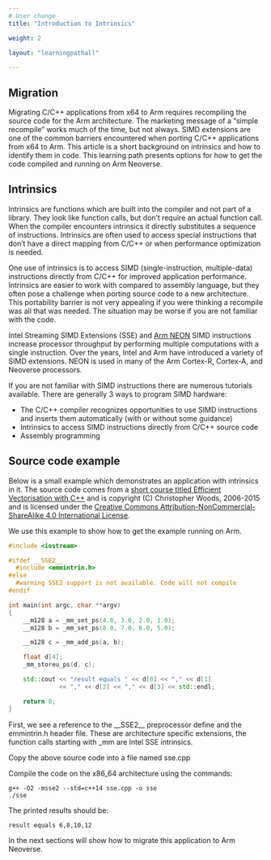 ```yaml
---
# User change
title: "Introduction to Intrinsics"

weight: 2

layout: "learningpathall"

---
```


## Migration 
Migrating C/C++ applications from x64 to Arm requires recompiling the source code for the Arm architecture. The marketing message of a “simple recompile” works much of the time, but not always. SIMD extensions are one of the common barriers encountered when porting C/C++ applications from x64 to Arm. This article is a short background on intrinsics and how to identify them in code. This learning path presents options for how to get the code compiled and running on Arm Neoverse. 

## Intrinsics

Intrinsics are functions which are built into the compiler and not part of a library. They look like function calls, but don’t require an actual function call. When the compiler encounters intrinsics it directly substitutes a sequence of instructions. Intrinsics are often used to access special instructions that don’t have a direct mapping from C/C++ or when performance optimization is needed. 

One use of intrinsics is to access SIMD (single-instruction, multiple-data) instructions directly from C/C++ for improved application performance. Intrinsics are easier to work with compared to assembly language, but they often pose a challenge when porting source code to a new architecture. This portability barrier is not very appealing if you were thinking a recompile was all that was needed. The situation may be worse if you are not familiar with the code.

Intel Streaming SIMD Extensions (SSE) and [Arm NEON](https://developer.arm.com/documentation/dht0002/a/Introducing-NEON/NEON-architecture-overview/NEON-instructions) SIMD instructions increase processor throughput by performing multiple computations with a single instruction. Over the years, Intel and Arm have introduced a variety of SIMD extensions. NEON is used in many of the Arm Cortex-R, Cortex-A, and Neoverse processors.

If you are not familiar with SIMD instructions there are numerous tutorials available. There are generally 3 ways to program SIMD hardware:

- The C/C++ compiler recognizes opportunities to use SIMD instructions and inserts them automatically (with or without some guidance)
- Intrinsics to access SIMD instructions directly from C/C++ source code
- Assembly programming 

## Source code example

Below is a small example which demonstrates an application with intrinsics in it. The source code comes from a [short course titled Efficient Vectorisation with C++](https://chryswoods.com/vector_c++/emmintrin.html) and is copyright (C) Christopher Woods, 2006-2015 and is licensed under the [Creative Commons Attribution-NonCommercial-ShareAlike 4.0 International License](http://creativecommons.org/licenses/by-nc-sa/4.0/).

We use this example to show how to get the example running on Arm.

```cpp
#include <iostream>

#ifdef __SSE2__
  #include <emmintrin.h>
#else
  #warning SSE2 support is not available. Code will not compile
#endif

int main(int argc, char **argv)
{
    __m128 a = _mm_set_ps(4.0, 3.0, 2.0, 1.0);
    __m128 b = _mm_set_ps(8.0, 7.0, 6.0, 5.0);

    __m128 c = _mm_add_ps(a, b);

    float d[4];
    _mm_storeu_ps(d, c);

    std::cout << "result equals " << d[0] << "," << d[1]
              << "," << d[2] << "," << d[3] << std::endl;

    return 0;
}
```

First, we see a reference to the \_\_SSE2\_\_ preprocessor define and the emmintrin.h header file. These are architecture specific extensions, the function calls starting with _mm are Intel SSE intrinsics.

Copy the above source code into a file named sse.cpp 

Compile the code on the x86_64 architecture using the commands: 

```console
g++ -O2 -msse2 --std=c++14 sse.cpp -o sse
./sse
```

The printed results should be:
```console
result equals 6,8,10,12
```

In the next sections will show how to migrate this application to Arm Neoverse.


